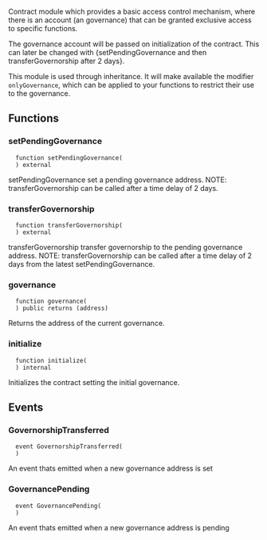 

Contract module which provides a basic access control mechanism, where
there is an account (an governance) that can be granted exclusive access to
specific functions.

The governance account will be passed on initialization of the contract. This
can later be changed with {setPendingGovernance and then transferGovernorship  after 2 days}.

This module is used through inheritance. It will make available the modifier
`onlyGovernance`, which can be applied to your functions to restrict their use to
the governance.

## Functions
### setPendingGovernance
```solidity
  function setPendingGovernance(
  ) external
```

setPendingGovernance set a pending governance address.
NOTE: transferGovernorship can be called after a time delay of 2 days.


### transferGovernorship
```solidity
  function transferGovernorship(
  ) external
```

transferGovernorship transfer governorship to the pending governance address.
NOTE: transferGovernorship can be called after a time delay of 2 days from the latest setPendingGovernance.


### governance
```solidity
  function governance(
  ) public returns (address)
```

Returns the address of the current governance.


### initialize
```solidity
  function initialize(
  ) internal
```

Initializes the contract setting the initial governance.


## Events
### GovernorshipTransferred
```solidity
  event GovernorshipTransferred(
  )
```
An event thats emitted when a new governance address is set


### GovernancePending
```solidity
  event GovernancePending(
  )
```
An event thats emitted when a new governance address is pending
